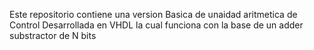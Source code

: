 Este repositorio contiene una version Basica de unaidad aritmetica de Control Desarrollada en VHDL la cual funciona con la base de un adder substractor de N bits
